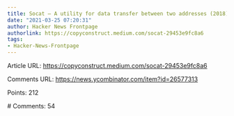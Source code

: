 ```yaml
---
title: Socat – A utility for data transfer between two addresses (2018)
date: "2021-03-25 07:20:31"
author: Hacker News Frontpage
authorlink: https://copyconstruct.medium.com/socat-29453e9fc8a6
tags:
- Hacker-News-Frontpage
---
```


<p>Article URL: <a href="https://copyconstruct.medium.com/socat-29453e9fc8a6">https://copyconstruct.medium.com/socat-29453e9fc8a6</a></p>
<p>Comments URL: <a href="https://news.ycombinator.com/item?id=26577313">https://news.ycombinator.com/item?id=26577313</a></p>
<p>Points: 212</p>
<p># Comments: 54</p>
